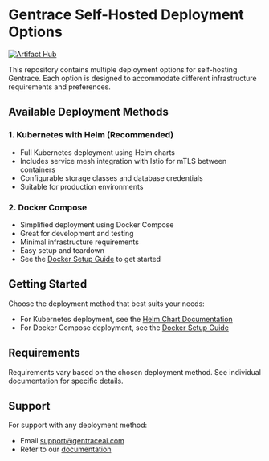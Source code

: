 # Gentrace Self-Hosted Deployment Options

[![Artifact Hub](https://img.shields.io/endpoint?url=https://artifacthub.io/badge/repository/gentrace-self-hosted)](https://artifacthub.io/packages/search?repo=gentrace-self-hosted)

This repository contains multiple deployment options for self-hosting Gentrace. Each option is designed to accommodate different infrastructure requirements and preferences.

## Available Deployment Methods

### 1. Kubernetes with Helm (Recommended)

- Full Kubernetes deployment using Helm charts
- Includes service mesh integration with Istio for mTLS between containers
- Configurable storage classes and database credentials
- Suitable for production environments

### 2. Docker Compose

- Simplified deployment using Docker Compose
- Great for development and testing
- Minimal infrastructure requirements
- Easy setup and teardown
- See the [Docker Setup Guide](./docker/README.md) to get started

## Getting Started

Choose the deployment method that best suits your needs:

- For Kubernetes deployment, see the [Helm Chart Documentation](./kubernetes/helm-chart/README.md)
- For Docker Compose deployment, see the [Docker Setup Guide](./docker/README.md)

## Requirements

Requirements vary based on the chosen deployment method. See individual documentation for specific details.

## Support

For support with any deployment method:

- Email [support@gentraceai.com](mailto:support@gentraceai.com)
- Refer to our [documentation](https://gentrace.ai/docs)
